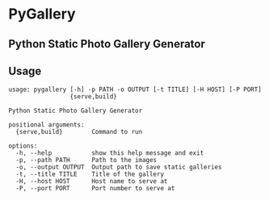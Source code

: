 # PyGallery

## Python Static Photo Gallery Generator

## Usage

    usage: pygallery [-h] -p PATH -o OUTPUT [-t TITLE] [-H HOST] [-P PORT]
                     {serve,build}
    
    Python Static Photo Gallery Generator
    
    positional arguments:
      {serve,build}        Command to run
    
    options:
      -h, --help           show this help message and exit
      -p, --path PATH      Path to the images
      -o, --output OUTPUT  Output path to save static galleries
      -t, --title TITLE    Title of the gallery
      -H, --host HOST      Host name to serve at
      -P, --port PORT      Port number to serve at
